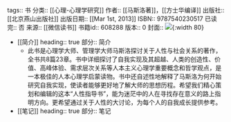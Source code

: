 tags:: 书
分类:: [[心理-心理学研究]]
作者:: [[马斯洛著]]，[[方士华编译]]
出版社:: [[北京燕山出版社]]
出版日期:: [[Mar 1st, 2013]]
ISBN:: 9787540230517
已读完:: 否
来源:: [[微信读书]]
书籍id:: 608288
版本:: 0
封面:: ![](https://weread-1258476243.file.myqcloud.com/weread/cover/36/YueWen_608288/s_YueWen_608288.jpg){:width 80}

- [[简介]]
  heading:: true
  部分:: 简介
	- 此书是心理学大师、管理学大师马斯洛探讨关于人性与社会关系的著作，全书共8篇23章。书中详细探讨了自我实现及其超越、人类的创造性、价值、高峰体验、需求层次关系等人本主义心理学重要概念和哲学观点，是一本极佳的人本心理学启蒙读物。书中还自述性地解释了马斯洛为何开始研究自我实现，使读者能够更好地了解大师的思想历程。希望我们精心策划和编辑的这本“人性指导书”，能为迷茫中的人在寻找存在意义的路上指明方向。更希望通过关于人性的大讨论，为每个人的自我成长提供参考。
- [[笔记]]
  heading:: true
  部分:: 笔记